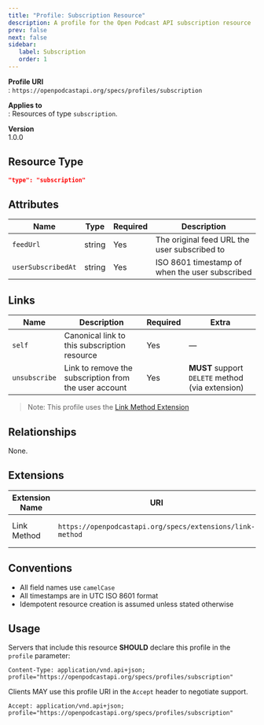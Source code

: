 ```yaml
---
title: "Profile: Subscription Resource"
description: A profile for the Open Podcast API subscription resource
prev: false
next: false
sidebar:
   label: Subscription
   order: 1
---
```


**Profile URI**  
: `https://openpodcastapi.org/specs/profiles/subscription`

**Applies to**  
: Resources of type `subscription`.

**Version**  
1.0.0

## Resource Type

```json
"type": "subscription"
```

## Attributes

| Name               | Type   | Required | Description                                    |
| ------------------ | ------ | -------- | ---------------------------------------------- |
| `feedUrl`          | string | Yes      | The original feed URL the user subscribed to   |
| `userSubscribedAt` | string | Yes      | ISO 8601 timestamp of when the user subscribed |

## Links

| Name          | Description                                           | Required | Extra                                            |
| ------------- | ----------------------------------------------------- | -------- | ------------------------------------------------ |
| `self`        | Canonical link to this subscription resource          | Yes      | —                                                |
| `unsubscribe` | Link to remove the subscription from the user account | Yes      | **MUST** support `DELETE` method (via extension) |

> Note: This profile uses the [Link Method Extension](/specs/extensions/link-method)

## Relationships

None.

## Extensions

| Extension Name | URI                                                       | Description                       |
| -------------- | --------------------------------------------------------- | --------------------------------- |
| Link Method    | `https://openpodcastapi.org/specs/extensions/link-method` | Supports `method` in link objects |

## Conventions

- All field names use `camelCase`
- All timestamps are in UTC ISO 8601 format
- Idempotent resource creation is assumed unless stated otherwise

## Usage

Servers that include this resource **SHOULD** declare this profile in the `profile` parameter:

```http
Content-Type: application/vnd.api+json; profile="https://openpodcastapi.org/specs/profiles/subscription"
```

Clients MAY use this profile URI in the `Accept` header to negotiate support.

```http
Accept: application/vnd.api+json; profile="https://openpodcastapi.org/specs/profiles/subscription"
```
